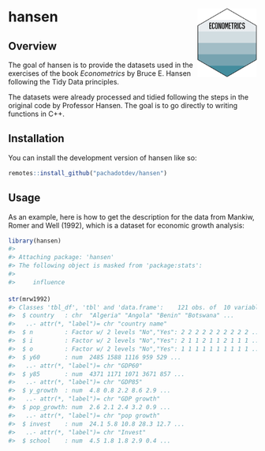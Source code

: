 
<!-- README.md is generated from README.Rmd. Please edit that file -->

# hansen <img src="man/figures/logo.svg" align="right" height="139" alt="" />

<!-- badges: start -->

<!-- badges: end -->

## Overview

The goal of hansen is to provide the datasets used in the exercises of
the book *Econometrics* by Bruce E. Hansen following the Tidy Data
principles.

The datasets were already processed and tidied following the steps in
the original code by Professor Hansen. The goal is to go directly to
writing functions in C++.

## Installation

You can install the development version of hansen like so:

``` r
remotes::install_github("pachadotdev/hansen")
```

## Usage

As an example, here is how to get the description for the data from
Mankiw, Romer and Well (1992), which is a dataset for economic growth
analysis:

``` r
library(hansen)
#> 
#> Attaching package: 'hansen'
#> The following object is masked from 'package:stats':
#> 
#>     influence

str(mrw1992)
#> Classes 'tbl_df', 'tbl' and 'data.frame':    121 obs. of  10 variables:
#>  $ country   : chr  "Algeria" "Angola" "Benin" "Botswana" ...
#>   ..- attr(*, "label")= chr "country name"
#>  $ n         : Factor w/ 2 levels "No","Yes": 2 2 2 2 2 2 2 2 2 2 ...
#>  $ i         : Factor w/ 2 levels "No","Yes": 2 1 1 2 1 1 2 1 1 1 ...
#>  $ o         : Factor w/ 2 levels "No","Yes": 1 1 1 1 1 1 1 1 1 1 ...
#>  $ y60       : num  2485 1588 1116 959 529 ...
#>   ..- attr(*, "label")= chr "GDP60"
#>  $ y85       : num  4371 1171 1071 3671 857 ...
#>   ..- attr(*, "label")= chr "GDP85"
#>  $ y_growth  : num  4.8 0.8 2.2 8.6 2.9 ...
#>   ..- attr(*, "label")= chr "GDP growth"
#>  $ pop_growth: num  2.6 2.1 2.4 3.2 0.9 ...
#>   ..- attr(*, "label")= chr "pop growth"
#>  $ invest    : num  24.1 5.8 10.8 28.3 12.7 ...
#>   ..- attr(*, "label")= chr "Invest"
#>  $ school    : num  4.5 1.8 1.8 2.9 0.4 ...
```
